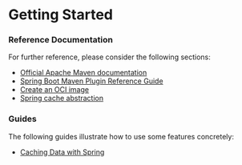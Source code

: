 # Getting Started

### Reference Documentation
For further reference, please consider the following sections:

* [Official Apache Maven documentation](https://maven.apache.org/guides/index.html)
* [Spring Boot Maven Plugin Reference Guide](https://docs.spring.io/spring-boot/docs/3.1.2/maven-plugin/reference/html/)
* [Create an OCI image](https://docs.spring.io/spring-boot/docs/3.1.2/maven-plugin/reference/html/#build-image)
* [Spring cache abstraction](https://docs.spring.io/spring-boot/docs/3.1.2/reference/htmlsingle/#io.caching)

### Guides
The following guides illustrate how to use some features concretely:

* [Caching Data with Spring](https://spring.io/guides/gs/caching/)

